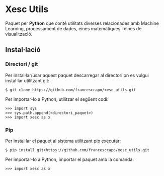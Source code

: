 # Xesc Utils

Paquet per **Python** que conté utilitats diverses relacionades amb Machine Learning, processament de dades, eines matemàtiques i eines de visualització.

## Instal·lació

### Directori / git

Per instal·lar/usar aquest paquet descarregar al directori on es vulgui instal·lar utilitzant git:

	$ git clone https://github.com/francesccapo/xesc_utils.git
	
Per importar-lo a Python, utilitzar el següent codi:
    
    >>> import sys
    >>> sys.path.append(<directori_paquet>)
    >>> import xesc as x


### Pip

Per instal·lar el paquet al sistema utilitzant pip executar:
    
    $ pip install git+https://github.com/francesccapo/xesc_utils.git
    
Per importar-lo a Python, importar el paquet amb la comanda:

	>>> import xesc as x